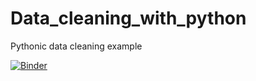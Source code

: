 # Data_cleaning_with_python
Pythonic data cleaning example


[![Binder](https://mybinder.org/badge_logo.svg)](https://mybinder.org/v2/gh/RaniaAbid-GH/Data_cleaning_with_python/master?filepath=Data%20Cleaning%20TP1-E.ipynb)
